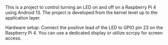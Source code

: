 This is a project to control turning an LED on and off on a Raspberry Pi 4 using Android 13. The project is developed from the kernel level up to the application layer.

Hardware setup: Connect the positive lead of the LED to GPIO pin 23 on the Raspberry Pi 4. You can use a dedicated display or utilize scrcpy for screen access.
